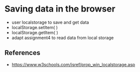 # Saving data in the browser

- user localstorage to save and get data
- localStorage.setItem( )
- localStorage.getItem( )
- adapt assignment4 to read data from local storage

## References 

- https://www.w3schools.com/jsref/prop_win_localstorage.asp
